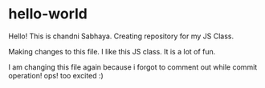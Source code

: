 # hello-world
Hello! This is chandni Sabhaya. Creating repository for my JS Class.  

Making changes to this file. 
I like this JS class. It is a lot of fun. 

I am changing this file again because i forgot to comment out while commit operation! ops! too excited :)
